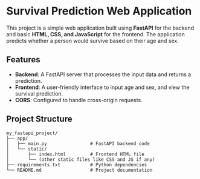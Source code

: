 # Survival Prediction Web Application

This project is a simple web application built using **FastAPI** for the backend and basic **HTML, CSS, and JavaScript** for the frontend. The application predicts whether a person would survive based on their age and sex.

## Features

- **Backend**: A FastAPI server that processes the input data and returns a prediction.
- **Frontend**: A user-friendly interface to input age and sex, and view the survival prediction.
- **CORS**: Configured to handle cross-origin requests.

## Project Structure

```plaintext
my_fastapi_project/
├── app/
│   ├── main.py                # FastAPI backend code
│   └── static/
│       ├── index.html         # Frontend HTML file
│       └── (other static files like CSS and JS if any)
├── requirements.txt           # Python dependencies
└── README.md                  # Project documentation
